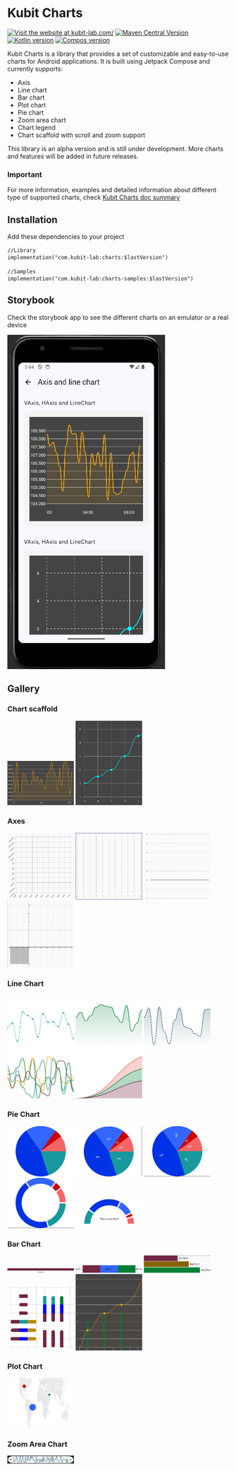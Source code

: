 # Kubit Charts

[![Visit the website at kubit-lab.com/](https://img.shields.io/badge/visit-website-red.svg?logo=firefox)](https://kubit-lab.com/)
[![Maven Central Version](https://img.shields.io/maven-central/v/com.kubit-lab/charts?color=32cd32)](https://central.sonatype.com/artifact/com.kubit-lab/charts)
[![Kotlin version](https://img.shields.io/badge/Kotlin-2.2.21-yellow)]([https://kubit-lab.com/](https://kotlinlang.org/))
[![Compos version](https://img.shields.io/badge/Compose_BOM-2025.09.00-green)]([(https://developer.android.com/compose))



Kubit Charts is a library that provides a set of customizable and easy-to-use charts for Android applications.
It is built using Jetpack Compose and currently supports:

- Axis
- Line chart
- Bar chart
- Plot chart
- Pie chart
- Zoom area chart
- Chart legend
- Chart scaffold with scroll and zoom support

This library is an alpha version and is still under development. More charts and features will be added in future releases.

### Important

For more information, examples and detailed information about different type of supported charts, check [Kubit Charts doc summary](README_EXTENDED_DOC.md)

## Installation

Add these dependencies to your project

```
//Library
implementation("com.kubit-lab:charts:$lastVersion")

//Samples
implementation("com.kubit-lab:charts-samples:$lastVersion")
```

## Storybook
Check the storybook app to see the different charts on an emulator or a real device

![Storybook app](assets/storybook/storybook_scaffold.png)

## Gallery

### Chart scaffold

<img src="assets/scaffold/scaffold_1.png" width="30%" height="30%" alt="ChartScaffold sample">
<img src="assets/scaffold/scaffold_2.png" width="30%" height="30%" alt="ChartScaffold sample">

### Axes
<img src="assets/axis/axis_multiple.png" width="30%" height="30%" alt="Multiple axes">
<img src="assets/axis/axis_horizontal.png" width="30%" height="30%" alt="Horizontal axis">
<img src="assets/axis/axis_vertical.png" width="30%" height="30%" alt="Horizontal axis">
<img src="assets/axis/axis_shade.png" width="30%" height="30%" alt="Horizontal axis">

### Line Chart
<img src="assets/linechart/linechart_simple.png" width="30%" height="30%" alt="LineChart sample">
<img src="assets/linechart/linechart_shadow.png" width="30%" height="30%" alt="LineChart sample">
<img src="assets/linechart/linechart_dotted_shadow.png" width="30%" height="30%" alt="LineChart sample">
<img src="assets/linechart/linechart_multiline.png" width="30%" height="30%" alt="LineChart sample">
<img src="assets/linechart/linechart_multiline_shadow.png" width="30%" height="30%" alt="LineChart sample">

### Pie Chart
<img src="assets/piechart/piechart_basic.png" width="30%" height="30%" alt="PieChart sample">
<img src="assets/piechart/piechart_labels.png" width="30%" height="30%" alt="PieChart sample">
<img src="assets/piechart/piechart_labels_rotation.png" width="30%" height="30%" alt="PieChart sample">
<img src="assets/piechart/piechart_radius_border.png" width="30%" height="30%" alt="PieChart sample">
<img src="assets/piechart/piechart_semi_label_border.png" width="30%" height="30%" alt="PieChart sample">

### Bar Chart
<img src="assets/barchart/barchart_single_horizontal.png" width="30%" height="30%" alt="BarChart sample">
<img src="assets/barchart/barchart_stacked_horizontal.png" width="30%" height="30%" alt="BarChart sample">
<img src="assets/barchart/barchart_grouped_horizontal.png" width="30%" height="30%" alt="BarChart sample">
<img src="assets/barchart/barchart_multiple.png" width="30%" height="30%" alt="BarChart sample">
<img src="assets/barchart/barchart_linechart.png" width="30%" height="30%" alt="BarChart sample">

### Plot Chart
<img src="assets/plotchart/plotchart_world.png" width="30%" height="30%" alt="PlotChart sample">

### Zoom Area Chart
<img src="assets/zoom/zoomarea_basic.png" width="30%" height="30%" alt="Zoom area chart sample">
